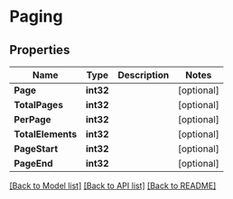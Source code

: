 # Paging

## Properties
Name | Type | Description | Notes
------------ | ------------- | ------------- | -------------
**Page** | **int32** |  | [optional] 
**TotalPages** | **int32** |  | [optional] 
**PerPage** | **int32** |  | [optional] 
**TotalElements** | **int32** |  | [optional] 
**PageStart** | **int32** |  | [optional] 
**PageEnd** | **int32** |  | [optional] 

[[Back to Model list]](../README.md#documentation-for-models) [[Back to API list]](../README.md#documentation-for-api-endpoints) [[Back to README]](../README.md)


